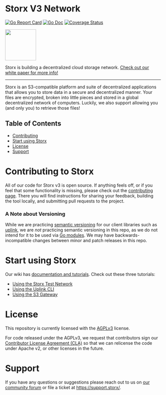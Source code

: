 # Storx V3 Network

[![Go Report Card](https://goreportcard.com/badge/storx/storx)](https://goreportcard.com/report/storx/storx)
[![Go Doc](https://img.shields.io/badge/godoc-reference-blue.svg?style=flat-square)](https://pkg.go.dev/storx/storx)
[![Coverage Status](https://img.shields.io/badge/coverage-master-green.svg)](https://build.dev.storx/job/storx/job/main/cobertura)

<img src="https://github.com/storx/storx/raw/main/resources/logo.png" width="100">

Storx is building a decentralized cloud storage network.
[Check out our white paper for more info!](https://storx/storx.pdf)

----

Storx is an S3-compatible platform and suite of decentralized applications that
allows you to store data in a secure and decentralized manner. Your files are
encrypted, broken into little pieces and stored in a global decentralized
network of computers. Luckily, we also support allowing you (and only you) to
retrieve those files!

## Table of Contents

- [Contributing](#contributing-to-storx)
- [Start using Storx](#start-using-storx)
- [License](#license)
- [Support](#support)

# Contributing to Storx

All of our code for Storx v3 is open source. If anything feels off, or if you feel that 
some functionality is missing, please check out the [contributing page](https://github.com/storx/storx/blob/main/CONTRIBUTING.md). 
There you will find instructions for sharing your feedback, building the tool locally, 
and submitting pull requests to the project.

### A Note about Versioning

While we are practicing [semantic versioning](https://semver.org/) for our client
libraries such as [uplink](https://github.com/storx/uplink), we are *not* practicing
semantic versioning in this repo, as we do not intend for it to be used via
[Go modules](https://blog.golang.org/using-go-modules). We may have
backwards-incompatible changes between minor and patch releases in this repo.

# Start using Storx

Our wiki has [documentation and tutorials](https://github.com/storx/storx/wiki).
Check out these three tutorials:

 * [Using the Storx Test Network](https://github.com/storx/storx/wiki/Test-network)
 * [Using the Uplink CLI](https://github.com/storx/storx/wiki/Uplink-CLI)
 * [Using the S3 Gateway](https://github.com/storx/storx/wiki/S3-Gateway)

# License

This repository is currently licensed with the [AGPLv3](https://www.gnu.org/licenses/agpl-3.0.en.html) license.

For code released under the AGPLv3, we request that contributors sign our
[Contributor License Agreement (CLA)](https://docs.google.com/forms/d/e/1FAIpQLSdVzD5W8rx-J_jLaPuG31nbOzS8yhNIIu4yHvzonji6NeZ4ig/viewform) so that we can relicense the
code under Apache v2, or other licenses in the future.

# Support

If you have any questions or suggestions please reach out to us on
[our community forum](https://forum.storx/) or file a ticket at
https://support.storx/.
